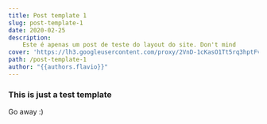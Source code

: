 ```yaml
---
title: Post template 1
slug: post-template-1
date: 2020-02-25
description:
    Este é apenas um post de teste do layout do site. Don't mind
cover: 'https://lh3.googleusercontent.com/proxy/2VnD-1cKasO1Tt5rq3hptFvpJqaHRYyISlitjirxN4cPP5sX3EhhdW3H464GYhJ4Mg6Ksvx4T_U5wWLFFJhwH45NKrQiHK7xvg'
path: /post-template-1
author: "{{authors.flavio}}"
---
```


### This is just a test template

Go away :)